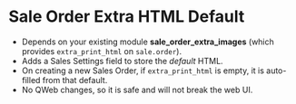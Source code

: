 
# Sale Order Extra HTML Default

- Depends on your existing module **sale_order_extra_images** (which provides `extra_print_html` on `sale.order`).
- Adds a Sales Settings field to store the *default* HTML.
- On creating a new Sales Order, if `extra_print_html` is empty, it is auto-filled from that default.
- No QWeb changes, so it is safe and will not break the web UI.
